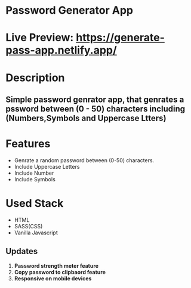 # Password Generator App

# Live Preview: https://generate-pass-app.netlify.app/

# Description

## Simple password genrator app, that genrates a pssword between (0 - 50) characters including (Numbers,Symbols and Uppercase Ltters)

# Features

- Genrate a random password between (0-50) characters.
- Include Uppercase Letters
- Include Number
- Include Symbols

# Used Stack

- HTML
- SASS(CSS)
- Vanilla Javascript

## Updates

1. **Password strength meter feature**
2. **Copy password to clipbaord feature**
3. **Responsive on mobile devices**
